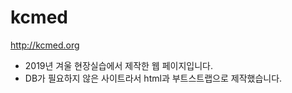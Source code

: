 # kcmed

http://kcmed.org

- 2019년 겨울 현장실습에서 제작한 웹 페이지입니다.
- DB가 필요하지 않은 사이트라서 html과 부트스트랩으로 제작했습니다.
